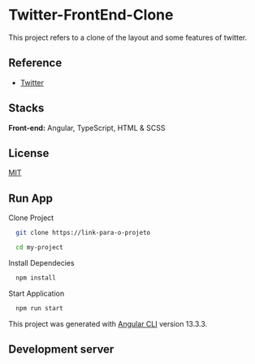 
# Twitter-FrontEnd-Clone

This project refers to a clone of the layout and some features of twitter.


## Reference

 - [Twitter](https://twitter.com/home?lang=pt)

## Stacks

**Front-end:** Angular, TypeScript, HTML & SCSS


## License

[MIT](https://choosealicense.com/licenses/mit/)


## Run App

Clone Project

```bash
  git clone https://link-para-o-projeto
```

```bash
  cd my-project
```

Install Dependecies

```bash
  npm install
```

Start Application

```bash
  npm run start
```

This project was generated with [Angular CLI](https://github.com/angular/angular-cli) version 13.3.3.

## Development server
